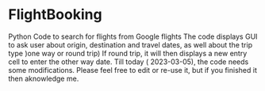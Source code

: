 # FlightBooking
Python Code to search for flights from Google flights
The code displays GUI to ask user about origin, destination and travel dates, as well about the trip type )one way or round trip)
If round trip, it will then displays a new entry cell to enter the other way date.
Till today ( 2023-03-05), the code needs some modifications.
Please feel free to edit or re-use it, but if you finished it then aknowledge me.
